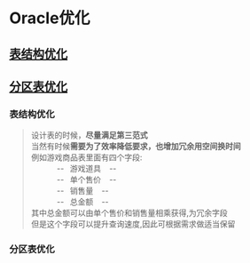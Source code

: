 # Oracle优化
## [表结构优化](###表结构优化)
## [分区表优化](#分区表优化)


### 表结构优化
> 设计表的时候，**尽量满足第三范式** <br/>
> 当然有时候**需要为了效率降低要求，也增加冗余用空间换时间** <br/>
> 例如游戏商品表里面有四个字段:  <br/>
> &emsp;&emsp;&emsp;    --&ensp; 游戏道具 &ensp; --  <br/>
> &emsp;&emsp;&emsp;    --&ensp; 单个售价 &ensp; --  <br/>
> &emsp;&emsp;&emsp;    --&ensp; 销售量   &ensp; --  <br/>
> &emsp;&emsp;&emsp;    --&ensp; 总金额   &ensp; --  <br/>
> 其中总金额可以由单个售价和销售量相乘获得,为冗余字段 <br/>
> 但是这个字段可以提升查询速度,因此可根据需求做适当保留 <br/>

### 分区表优化












